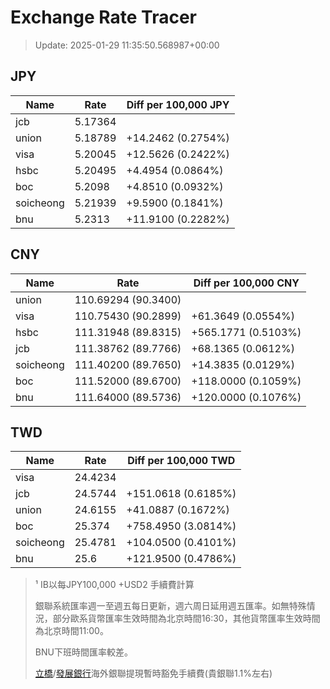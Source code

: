 # Exchange Rate Tracer

> Update: 2025-01-29 11:35:50.568987+00:00

## JPY

| Name      |    Rate | Diff per 100,000 JPY   |
|-----------|---------|------------------------|
| jcb       | 5.17364 |                        |
| union     | 5.18789 | +14.2462 (0.2754%)     |
| visa      | 5.20045 | +12.5626 (0.2422%)     |
| hsbc      | 5.20495 | +4.4954 (0.0864%)      |
| boc       | 5.2098  | +4.8510 (0.0932%)      |
| soicheong | 5.21939 | +9.5900 (0.1841%)      |
| bnu       | 5.2313  | +11.9100 (0.2282%)     |

## CNY

| Name      | Rate                | Diff per 100,000 CNY   |
|-----------|---------------------|------------------------|
| union     | 110.69294	(90.3400) |                        |
| visa      | 110.75430	(90.2899) | +61.3649 (0.0554%)     |
| hsbc      | 111.31948	(89.8315) | +565.1771 (0.5103%)    |
| jcb       | 111.38762	(89.7766) | +68.1365 (0.0612%)     |
| soicheong | 111.40200	(89.7650) | +14.3835 (0.0129%)     |
| boc       | 111.52000	(89.6700) | +118.0000 (0.1059%)    |
| bnu       | 111.64000	(89.5736) | +120.0000 (0.1076%)    |

## TWD

| Name      |    Rate | Diff per 100,000 TWD   |
|-----------|---------|------------------------|
| visa      | 24.4234 |                        |
| jcb       | 24.5744 | +151.0618 (0.6185%)    |
| union     | 24.6155 | +41.0887 (0.1672%)     |
| boc       | 25.374  | +758.4950 (3.0814%)    |
| soicheong | 25.4781 | +104.0500 (0.4101%)    |
| bnu       | 25.6    | +121.9500 (0.4786%)    |


> ¹ IB以每JPY100,000 +USD2 手續費計算
>
> 銀聯系統匯率週一至週五每日更新，週六周日延用週五匯率。如無特殊情況，部分歐系貨幣匯率生效時間為北京時間16:30，其他貨幣匯率生效時間為北京時間11:00。
>
> BNU下班時間匯率較差。
>
> [立橋](https://www.wlbank.com.mo/uploads/ueditor/file/20181211/1544536513900230.pdf)/[發展銀行](https://www.mdb.com.mo/Service_Charges_20230728.pdf)海外銀聯提現暫時豁免手續費(貴銀聯1.1%左右)

